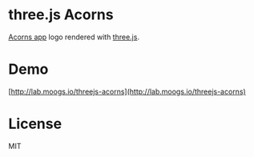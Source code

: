 # three.js Acorns

[Acorns app](https://acorns.com) logo rendered with [three.js](http://threejs.org/).

# Demo

[http://lab.moogs.io/threejs-acorns](http://lab.moogs.io/threejs-acorns)

# License

MIT
